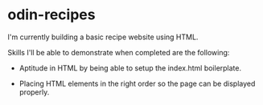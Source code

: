 # odin-recipes

I'm currently building a basic recipe website using HTML.

Skills I'll be able to demonstrate when completed are the following:

- Aptitude in HTML by being able to setup the index.html boilerplate.

- Placing HTML elements in the right order so the page can be displayed properly.
